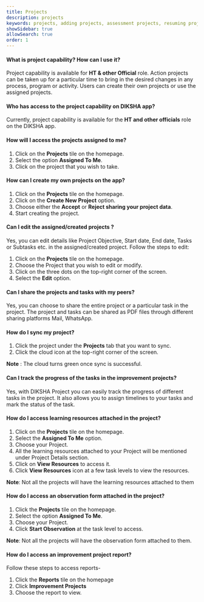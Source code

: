 ```yaml
---
title: Projects
description: projects
keywords: projects, adding projects, assessment projects, resuming project
showSidebar: true
allowSearch: true
order: 1
---
```


#### What is project capability? How can I use it?

Project capability is available for **HT & other Official** role. Action projects can be taken up for a particular time to bring in the desired changes in any process, program or activity. Users can create their own projects or use the assigned projects.

#### Who has access to the project capability on DIKSHA app?

Currently, project capability is available for the **HT and other officials** role on the DIKSHA app.

#### How will I access the projects assigned to me?

 1. Click on the **Projects** tile on the homepage.
 2. Select the option **Assigned To Me**.
 3. Click on the project that you wish to take.

#### How can I create my own projects on the app?

 1. Click on the **Projects** tile on the homepage.
 2. Click on the **Create New Project** option.
 3. Choose either the **Accept** or **Reject sharing your project data**.
 4. Start creating the project.

#### Can I edit the assigned/created projects ? 

Yes, you can edit details like Project Objective, Start date, End date, Tasks or Subtasks etc. in the assigned/created project. Follow the steps to edit:
 1. Click on the **Projects** tile on the homepage.
 2. Choose the Project that you wish to edit or modify.
 3. Click on the three dots on the top-right corner of the screen.
 4. Select the **Edit** option.

#### Can I share the projects and tasks with my peers?

Yes, you can choose to share the entire project or a particular task in the project. The project and tasks can be shared as PDF files through different sharing platforms Mail, WhatsApp.

#### How do I sync my project?

 1. Click the project under the **Projects** tab that you want to sync.
 2. Click the cloud icon at the top-right corner of the screen.

**Note** : The cloud turns green once sync is successful.

#### Can I track the progress of the tasks in the improvement projects?

Yes, with DIKSHA Project you can easily track the progress of different tasks in the project. It also allows you to assign timelines to your tasks and mark the status of the task.

#### How do I access learning resources attached in the project?  

 1. Click on the **Projects** tile on the homepage.
 2. Select the  **Assigned To Me** option.
 3. Choose your Project.
 4. All the learning resources attached to your Project will be mentioned under Project Details section.
 5. Click on **View Resources** to access it.
 6. Click **View Resources** icon at a few task levels to view the resources.

**Note**: Not all the projects will have the learning resources attached to them

#### How do I access an observation form attached in the project?

 1. Click the **Projects** tile on the homepage.
 2. Select the option **Assigned To Me**.
 3. Choose your Project. 
 4. Click **Start Observation** at the task level to access.

**Note**: Not all the projects will have the observation form attached to them.

#### How do I access an improvement project report?

Follow these steps to access reports-  
 1. Click the **Reports** tile on the homepage
 2. Click **Improvement Projects**
 3. Choose the report to view.
